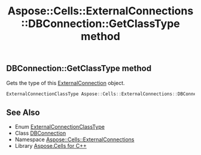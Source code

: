 ﻿---
title: Aspose::Cells::ExternalConnections::DBConnection::GetClassType method
linktitle: GetClassType
second_title: Aspose.Cells for C++ API Reference
description: 'Aspose::Cells::ExternalConnections::DBConnection::GetClassType method. Gets the type of this ExternalConnection object in C++.'
type: docs
weight: 600
url: /cpp/aspose.cells.externalconnections/dbconnection/getclasstype/
---
## DBConnection::GetClassType method


Gets the type of this [ExternalConnection](../../externalconnection/) object.

```cpp
ExternalConnectionClassType Aspose::Cells::ExternalConnections::DBConnection::GetClassType()
```

## See Also

* Enum [ExternalConnectionClassType](../../externalconnectionclasstype/)
* Class [DBConnection](../)
* Namespace [Aspose::Cells::ExternalConnections](../../)
* Library [Aspose.Cells for C++](../../../)
